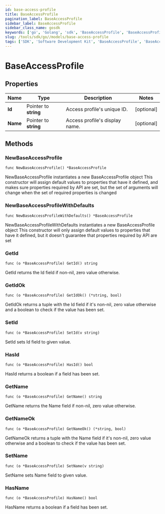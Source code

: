 ```yaml
---
id: base-access-profile
title: BaseAccessProfile
pagination_label: BaseAccessProfile
sidebar_label: BaseAccessProfile
sidebar_class_name: gosdk
keywords: ['go', 'Golang', 'sdk', 'BaseAccessProfile', 'BaseAccessProfile'] 
slug: /tools/sdk/go//models/base-access-profile
tags: ['SDK', 'Software Development Kit', 'BaseAccessProfile', 'BaseAccessProfile']
---
```


# BaseAccessProfile

## Properties

Name | Type | Description | Notes
------------ | ------------- | ------------- | -------------
**Id** | Pointer to **string** | Access profile's unique ID. | [optional] 
**Name** | Pointer to **string** | Access profile's display name. | [optional] 

## Methods

### NewBaseAccessProfile

`func NewBaseAccessProfile() *BaseAccessProfile`

NewBaseAccessProfile instantiates a new BaseAccessProfile object
This constructor will assign default values to properties that have it defined,
and makes sure properties required by API are set, but the set of arguments
will change when the set of required properties is changed

### NewBaseAccessProfileWithDefaults

`func NewBaseAccessProfileWithDefaults() *BaseAccessProfile`

NewBaseAccessProfileWithDefaults instantiates a new BaseAccessProfile object
This constructor will only assign default values to properties that have it defined,
but it doesn't guarantee that properties required by API are set

### GetId

`func (o *BaseAccessProfile) GetId() string`

GetId returns the Id field if non-nil, zero value otherwise.

### GetIdOk

`func (o *BaseAccessProfile) GetIdOk() (*string, bool)`

GetIdOk returns a tuple with the Id field if it's non-nil, zero value otherwise
and a boolean to check if the value has been set.

### SetId

`func (o *BaseAccessProfile) SetId(v string)`

SetId sets Id field to given value.

### HasId

`func (o *BaseAccessProfile) HasId() bool`

HasId returns a boolean if a field has been set.

### GetName

`func (o *BaseAccessProfile) GetName() string`

GetName returns the Name field if non-nil, zero value otherwise.

### GetNameOk

`func (o *BaseAccessProfile) GetNameOk() (*string, bool)`

GetNameOk returns a tuple with the Name field if it's non-nil, zero value otherwise
and a boolean to check if the value has been set.

### SetName

`func (o *BaseAccessProfile) SetName(v string)`

SetName sets Name field to given value.

### HasName

`func (o *BaseAccessProfile) HasName() bool`

HasName returns a boolean if a field has been set.


